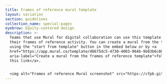```yaml
---
title: Frames of reference mural template
layout: variation
section: guidelines
collection_name: special-pages
eyebrow: Equity-centered design
description: >-
  Teams that use Mural for digital collaboration can use this template to do
  their frames of reference activity. You can create a mural from the template
  using the "start from template" button in the embed below or by <a
  href="https://app.mural.co/template/d6675dc5-4730-4003-964b-9b83b6c88d58/ce81b283-e176-497e-94f9-8992a0894016"
  aria-label="Create a mural from the frames of reference template">following
  this link</a>.


  <img alt="Frames of reference Mural screenshot" src="https://cfpb.github.io/design-system/images/uploads/frames-of-reference-template.png">
---
```

